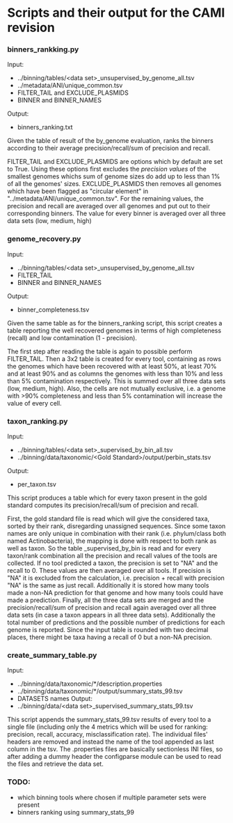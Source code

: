 # Scripts and their output for the CAMI revision


### binners_rankking.py
Input: 
* ../binning/tables/\<data set\>\_unsupervised\_by\_genome\_all.tsv
* ../metadata/ANI/unique_common.tsv
* FILTER\_TAIL and EXCLUDE\_PLASMIDS
* BINNER and BINNER_NAMES

Output:
* binners\_ranking.txt


Given the table of result of the by_genome evaluation, ranks the binners according to their average precision/recall/sum of precision and recall.

FILTER\_TAIL and EXCLUDE\_PLASMIDS are options which by default are set to True. Using these options first excludes the *precision values* of the smallest genomes whichs sum of genome sizes do add up to less than 1% of all the genomes' sizes.
EXCLUDE\_PLASMIDS then removes all genomes which have been flagged as "circular element" in "../metadata/ANI/unique\_common.tsv".
For the remaining values, the precision and recall are averaged over all genomes and put out to their corresponding binners. The value for every binner is averaged over all three data sets (low, medium, high)


### genome_recovery.py
Input:
* ../binning/tables/\<data set\>\_unsupervised\_by\_genome\_all.tsv
* FILTER\_TAIL
* BINNER and BINNER\_NAMES

Output:
* binner\_completeness.tsv


Given the same table as for the binners\_ranking script, this script creates a table reporting the well recovered genomes in terms of high completeness (recall) and low contamination (1 - precision).

The first step after reading the table is again to possible perform FILTER_TAIL. Then a 3x2 table is created for every tool, containing as rows the genomes which have been recovered with
at least 50%, at least 70% and at least 90% and as columns the genomes with less than 10% and less than 5% contamination respectively. This is summed over all three data sets (low, medium, high).
Also, the cells are not mutually exclusive, i.e. a genome with >90% completeness and less than 5% contamination will increase the value of every cell.


### taxon_ranking.py
Input:
* ../binning/tables/\<data set\>\_supervised\_by\_bin\_all.tsv
* ../binning/data/taxonomic/\<Gold Standard\>/output/perbin\_stats.tsv

Output:
* per_taxon.tsv


This script produces a table which for every taxon present in the gold standard computes its precision/recall/sum of precision and recall.

First, the gold standard file is read which will give the considered taxa, sorted by their rank, disregarding unassigned sequences. Since some taxon names are only unique in combination with their rank (i.e. phylum/class both named
Actinobacteria), the mapping is done with respect to both rank as well as taxon. So the table \_supervised\_by\_bin is read and for every taxon/rank combination all the precision and recall values of
the tools are collected. If no tool predicted a taxon, the precision is set to "NA" and the recall to 0. These values are then averaged over all tools. If precision is "NA" it is excluded from the calculation,
i.e. precision + recall with precision "NA" is the same as just recall. Additionally it is stored how many tools made a non-NA prediction for that genome and how many tools could have made a prediction.
Finally, all the three data sets are merged and the precision/recall/sum of precision and recall again averaged over all three data sets (in case a taxon appears in all three data sets). Additionally the
total number of predictions and the possible number of predictions for each genome is reported. Since the input table is rounded with two decimal places, there might be taxa having a recall of 0 but a non-NA precision.


### create\_summary\_table.py
Input:
* ../binning/data/taxonomic/*/description.properties
* ../binning/data/taxonomic/*/output/summary\_stats\_99.tsv
* DATASETS names
Output:
* ../binning/data/\<data set\>\_supervised\_summary\_stats\_99.tsv


This script appends the summary\_stats\_99.tsv results of every tool to a single file (including only the 4 metrics
which will be used for ranking: precision, recall, accuracy, misclassification rate). The individual files'
headers are removed and instead the name of the tool appended as last column in the tsv.
The .properties files are basically sectionless INI files, so after adding a dummy header the configparse module
can be used to read the files and retrieve the data set.


### TODO:
* which binning tools where chosen if multiple parameter sets were present
* binners ranking using summary\_stats\_99


